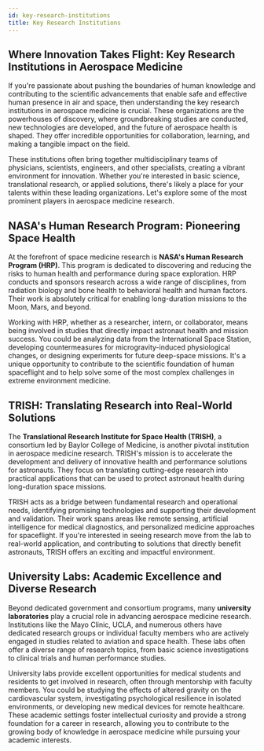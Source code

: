 ```yaml
---
id: key-research-institutions
title: Key Research Institutions
---
```


## Where Innovation Takes Flight: Key Research Institutions in Aerospace Medicine

If you're passionate about pushing the boundaries of human knowledge and contributing to the scientific advancements that enable safe and effective human presence in air and space, then understanding the key research institutions in aerospace medicine is crucial. These organizations are the powerhouses of discovery, where groundbreaking studies are conducted, new technologies are developed, and the future of aerospace health is shaped. They offer incredible opportunities for collaboration, learning, and making a tangible impact on the field.

These institutions often bring together multidisciplinary teams of physicians, scientists, engineers, and other specialists, creating a vibrant environment for innovation. Whether you're interested in basic science, translational research, or applied solutions, there's likely a place for your talents within these leading organizations. Let's explore some of the most prominent players in aerospace medicine research.

## NASA's Human Research Program: Pioneering Space Health

At the forefront of space medicine research is **NASA's Human Research Program (HRP)**. This program is dedicated to discovering and reducing the risks to human health and performance during space exploration. HRP conducts and sponsors research across a wide range of disciplines, from radiation biology and bone health to behavioral health and human factors. Their work is absolutely critical for enabling long-duration missions to the Moon, Mars, and beyond.

Working with HRP, whether as a researcher, intern, or collaborator, means being involved in studies that directly impact astronaut health and mission success. You could be analyzing data from the International Space Station, developing countermeasures for microgravity-induced physiological changes, or designing experiments for future deep-space missions. It's a unique opportunity to contribute to the scientific foundation of human spaceflight and to help solve some of the most complex challenges in extreme environment medicine.

## TRISH: Translating Research into Real-World Solutions

The **Translational Research Institute for Space Health (TRISH)**, a consortium led by Baylor College of Medicine, is another pivotal institution in aerospace medicine research. TRISH's mission is to accelerate the development and delivery of innovative health and performance solutions for astronauts. They focus on translating cutting-edge research into practical applications that can be used to protect astronaut health during long-duration space missions.

TRISH acts as a bridge between fundamental research and operational needs, identifying promising technologies and supporting their development and validation. Their work spans areas like remote sensing, artificial intelligence for medical diagnostics, and personalized medicine approaches for spaceflight. If you're interested in seeing research move from the lab to real-world application, and contributing to solutions that directly benefit astronauts, TRISH offers an exciting and impactful environment.

## University Labs: Academic Excellence and Diverse Research

Beyond dedicated government and consortium programs, many **university laboratories** play a crucial role in advancing aerospace medicine research. Institutions like the Mayo Clinic, UCLA, and numerous others have dedicated research groups or individual faculty members who are actively engaged in studies related to aviation and space health. These labs often offer a diverse range of research topics, from basic science investigations to clinical trials and human performance studies.

University labs provide excellent opportunities for medical students and residents to get involved in research, often through mentorship with faculty members. You could be studying the effects of altered gravity on the cardiovascular system, investigating psychological resilience in isolated environments, or developing new medical devices for remote healthcare. These academic settings foster intellectual curiosity and provide a strong foundation for a career in research, allowing you to contribute to the growing body of knowledge in aerospace medicine while pursuing your academic interests.